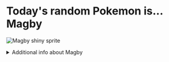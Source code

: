 # Today's random Pokemon is... Magby

![Magby shiny sprite](https://raw.githubusercontent.com/PokeAPI/sprites/master/sprites/pokemon/shiny/240.png)

<details>
<summary>Additional info about Magby</summary>

| srpite type | image |
|------|------|
| back_default | ![Magby back_default sprite](https://raw.githubusercontent.com/PokeAPI/sprites/master/sprites/pokemon/back/240.png) |
| back_shiny | ![Magby back_shiny sprite](https://raw.githubusercontent.com/PokeAPI/sprites/master/sprites/pokemon/back/shiny/240.png) |
| front_default | ![Magby front_default sprite](https://raw.githubusercontent.com/PokeAPI/sprites/master/sprites/pokemon/240.png) | </details>